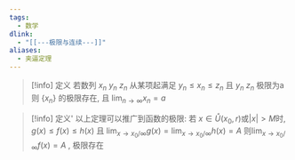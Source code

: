 ```yaml
---
tags:
  - 数学
dlink:
  - "[[---极限与连续---]]"
aliases:
  - 夹逼定理
---
```

>[!info] 定义
> 若数列 ${x_n}$  ${y_n}$  ${z_n}$ 从某项起满足 $y_n \leq x_n \leq z_n$ 且 ${y_n}$  ${z_n}$ 极限为a
> 则 $\{x_n\}$ 的极限存在, 且 $\displaystyle\lim _{n \to \infty} x_n=a$ 

>[!info] 定义'
> 以上定理可以推广到函数的极限:
> 若 $x\in \mathring{U}(x_{0},r)$或$|x|>M$时, $g(x)\leq f(x)\leq h(x)$
> 且 $\displaystyle\lim_{ x \to x_{0}/\infty }g(x)=\lim_{ x \to x_{0}/\infty }h(x)=A$
> 则$\displaystyle \lim_{ x \to x_{0}/\infty }f(x)=A$ , 极限存在
